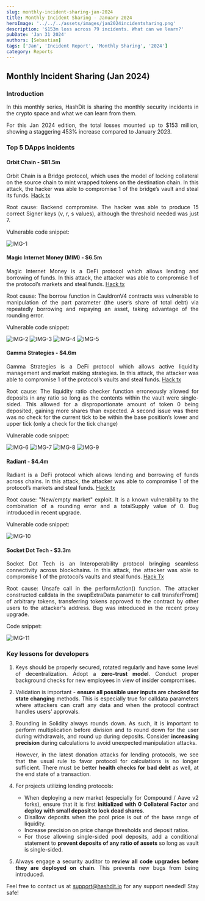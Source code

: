 ```yaml
---
slug: monthly-incident-sharing-jan-2024
title: Monthly Incident Sharing - January 2024
heroImage: '../../../assets/images/jan2024incidentsharing.png'
description: '$153m loss across 79 incidents. What can we learn?'
pubDate: 'Jan 31 2024'
authors: [Sebastian]
tags: ['Jan', 'Incident Report', 'Monthly Sharing', '2024']
category: Reports
---
```

<div align="justify">

## Monthly Incident Sharing (Jan 2024)

### Introduction

In this monthly series, HashDit is sharing the monthly security incidents in the crypto space and what we can learn from them.

For this Jan 2024 edition, the total losses mounted up to $153 million, showing a staggering 453% increase compared to January 2023. 

### Top 5 DApps incidents

#### Orbit Chain - $81.5m
Orbit Chain is a Bridge protocol, which uses the model of locking collateral on the source chain to mint wrapped tokens on the destination chain. In this attack, the hacker was able to compromise 1 of the bridge’s vault and steal its funds. [Hack tx](https://etherscan.io/tx/0xd8ca42941a0a2c25669267ad8d61f7f9f4118252cb502316602fe16624b80ac8)

Root cause: Backend compromise. The hacker was able to produce 15 correct Signer keys (v, r, s values), although the threshold needed was just 7. 

Vulnerable code snippet:

![IMG-1](./2024-02-08-images/1.png)

#### Magic Internet Money (MIM) - $6.5m
Magic Internet Money is a DeFi protocol which allows lending and borrowing of funds. In this attack, the attacker was able to compromise 1 of the protocol’s markets and steal funds. [Hack tx](https://etherscan.io/tx/0x26a83db7e28838dd9fee6fb7314ae58dcc6aee9a20bf224c386ff5e80f7e4cf2)

Root cause: The borrow function in CauldronV4 contracts was vulnerable to manipulation of the part parameter (the user’s share of total debt) via repeatedly borrowing and repaying an asset, taking advantage of the rounding error. 

Vulnerable code snippet:

![IMG-2](./2024-02-08-images/2.png)
![IMG-3](./2024-02-08-images/3.png)
![IMG-4](./2024-02-08-images/4.png)
![IMG-5](./2024-02-08-images/5.png)

#### Gamma Strategies - $4.6m
Gamma Strategies is a DeFi protocol which allows active liquidity management and market making strategies. In this attack, the attacker was able to compromise 1 of the protocol’s vaults and steal funds. [Hack tx](https://arbiscan.io/tx/0x6116f311ac199d6f608c52e44c93a0e6961f10380fd379873b8bf27c92402462)

Root cause: The liquidity ratio checker function erroneously allowed for deposits in any ratio so long as the contents within the vault were single-sided. This allowed for a disproportionate amount of token 0 being deposited, gaining more shares than expected. A second issue was there was no check for the current tick to be within the base position’s lower and upper tick (only a check for the tick change)

Vulnerable code snippet:

![IMG-6](./2024-02-08-images/6.png)
![IMG-7](./2024-02-08-images/7.png)
![IMG-8](./2024-02-08-images/8.png)
![IMG-9](./2024-02-08-images/9.png)


#### Radiant - $4.4m 
Radiant is a DeFi protocol which allows lending and borrowing of funds across chains. In this attack, the attacker was able to compromise 1 of the protocol’s markets and steal funds. [Hack tx](https://arbiscan.io/tx/0x1ce7e9a9e3b6dd3293c9067221ac3260858ce119ecb7ca860eac28b2474c7c9b)

Root cause: "New/empty market" exploit. It is a known vulnerability to the combination of a rounding error and a totalSupply value of 0. Bug introduced in recent upgrade. 


Vulnerable code snippet:

![IMG-10](./2024-02-08-images/10.png)


#### Socket Dot Tech - $3.3m 
Socket Dot Tech is an Interoperability protocol bringing seamless connectivity across blockchains. In this attack, the attacker was able to compromise 1 of the protocol’s vaults and steal funds. [Hack Tx](https://etherscan.io/tx/0x591d054a9db63f0976e533f447df482bed5f24d7429646570b2108a67e24ce54)

Root cause: Unsafe call in the performAction() function. The attacker constructed calldata in the swapExtraData parameter to call transferFrom() of arbitrary tokens, transferring tokens approved to the contract by other users to the attacker's address. Bug was introduced in the recent proxy upgrade. 

Code snippet:

![IMG-11](./2024-02-08-images/11.png)

### Key lessons for developers

1. Keys should be properly secured, rotated regularly and have some level of decentralization. Adopt a **zero-trust model**. 
Conduct proper background checks for new employees in view of insider compromises.


2. Validation is important - **ensure all possible user inputs are checked for state changing** methods. This is especially true for calldata parameters where attackers can craft any data and when the protocol contract handles users’ approvals.


3. Rounding in Solidity always rounds down. As such, it is important to perform multiplication before division and to round down for the user during withdrawals, and round up during deposits. Consider **increasing precision** during calculations to avoid unexpected manipulation attacks.

    However, in the latest donation attacks for lending protocols, we see that the usual rule to favor protocol for calculations is no longer sufficient. There must be better **health checks for bad debt** as well, at the end state of a transaction.


4. For projects utilizing lending protocols:
    * When deploying a new market (especially for Compound / Aave v2 forks), ensure that it is first **initialized with 0 Collateral Factor** and **deploy with small deposit to lock dead shares**.
    * Disallow deposits when the pool price is out of the base range of liquidity.
    * Increase precision on price change thresholds and deposit ratios.
    * For those allowing single-sided pool deposits, add a conditional statement to **prevent deposits of any ratio of assets** so long as vault is single-sided.

5. Always engage a security auditor to **review all code upgrades before they are deployed on chain**. This prevents new bugs from being introduced.


Feel free to contact us at support@hashdit.io for any support needed! Stay safe!

</div>